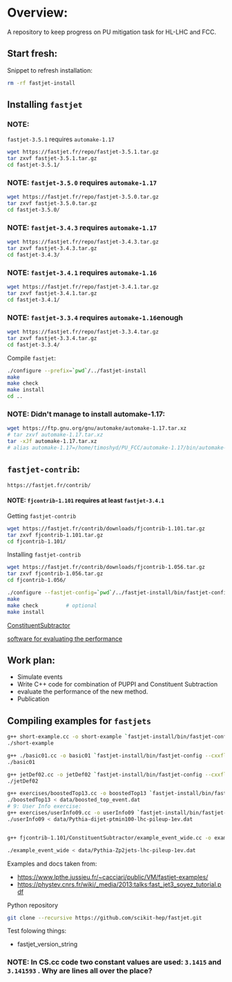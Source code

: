 # Overview:
A repository to keep progress on PU mitigation task for HL-LHC and FCC.

## Start fresh:
Snippet to refresh installation:
```bash
rm -rf fastjet-install
```

## Installing `fastjet`

### NOTE: 
`fastjet-3.5.1` requires `automake-1.17`
```bash
wget https://fastjet.fr/repo/fastjet-3.5.1.tar.gz
tar zxvf fastjet-3.5.1.tar.gz
cd fastjet-3.5.1/
```



### NOTE: `fastjet-3.5.0` requires `automake-1.17`
```bash
wget https://fastjet.fr/repo/fastjet-3.5.0.tar.gz
tar zxvf fastjet-3.5.0.tar.gz
cd fastjet-3.5.0/
```

### NOTE: `fastjet-3.4.3` requires `automake-1.17`
```bash
wget https://fastjet.fr/repo/fastjet-3.4.3.tar.gz
tar zxvf fastjet-3.4.3.tar.gz
cd fastjet-3.4.3/
```

### NOTE: `fastjet-3.4.1` requires `automake-1.16`
```bash
wget https://fastjet.fr/repo/fastjet-3.4.1.tar.gz
tar zxvf fastjet-3.4.1.tar.gz
cd fastjet-3.4.1/
```


### NOTE: `fastjet-3.3.4` requires `automake-1.16`enough
```bash
wget https://fastjet.fr/repo/fastjet-3.3.4.tar.gz
tar zxvf fastjet-3.3.4.tar.gz
cd fastjet-3.3.4/
```

Compile `fastjet`:
```bash
./configure --prefix=`pwd`/../fastjet-install
make
make check
make install
cd ..
```

### NOTE: Didn't manage to install automake-1.17:
```bash
wget https://ftp.gnu.org/gnu/automake/automake-1.17.tar.xz
# tar zxvf automake-1.17.tar.xz
tar -xJf automake-1.17.tar.xz
# alias automake-1.17=/home/timoshyd/PU_FCC/automake-1.17/bin/automake-1.17
```

## `fastjet-contrib`:
```
https://fastjet.fr/contrib/
```

#### NOTE: `fjcontrib-1.101` requires at least `fastjet-3.4.1`
Getting `fastjet-contrib`
```bash
wget https://fastjet.fr/contrib/downloads/fjcontrib-1.101.tar.gz
tar zxvf fjcontrib-1.101.tar.gz
cd fjcontrib-1.101/
```

Installing `fastjet-contrib`
```bash
wget https://fastjet.fr/contrib/downloads/fjcontrib-1.056.tar.gz
tar zxvf fjcontrib-1.056.tar.gz
cd fjcontrib-1.056/
```

```bash
./configure --fastjet-config=`pwd`/../fastjet-install/bin/fastjet-config
make
make check         # optional
make install
```

[ConstituentSubtractor](https://phab.hepforge.org/source/fastjetsvn/browse/contrib/contribs/ConstituentSubtractor/tags/1.4.7/README?as=source&blame=off)

[software for evaluating the performance](https://github.com/PileupWorkshop/2014PileupWorkshop.git)

## Work plan: 
 - Simulate events
 - Write C++ code for combination of PUPPI and Constituent Subtraction
 - evaluate the performance of the new method.
 - Publication


## Compiling examples for `fastjets`
```bash
g++ short-example.cc -o short-example `fastjet-install/bin/fastjet-config --cxxflags --libs --plugins`
./short-example

g++ ./basic01.cc -o basic01 `fastjet-install/bin/fastjet-config --cxxflags --libs --plugins`
./basic01

g++ jetDef02.cc -o jetDef02 `fastjet-install/bin/fastjet-config --cxxflags --libs --plugins`
./jetDef02

g++ exercises/boostedTop13.cc -o boostedTop13 `fastjet-install/bin/fastjet-config --cxxflags --libs --plugins`
./boostedTop13 < data/boosted_top_event.dat
# 9: User Info exercise:
g++ exercises/userInfo09.cc -o userInfo09 `fastjet-install/bin/fastjet-config --cxxflags --libs --plugins`
./userInfo09 < data/Pythia-dijet-ptmin100-lhc-pileup-1ev.dat


g++ fjcontrib-1.101/ConstituentSubtractor/example_event_wide.cc -o example_event_wide `fastjet-install/bin/fastjet-config --cxxflags --libs --plugins` -lConstituentSubtractor

./example_event_wide < data/Pythia-Zp2jets-lhc-pileup-1ev.dat

```



Examples and docs taken from: 
 - https://www.lpthe.jussieu.fr/~cacciari/public/VM/fastjet-examples/
 - https://phystev.cnrs.fr/wiki/_media/2013:talks:fast_jet3_soyez_tutorial.pdf

Python repository
```bash
git clone --recursive https://github.com/scikit-hep/fastjet.git
```

Test folowing things:
 - fastjet_version_string

### NOTE: In CS.cc code two constant values are used: `3.1415` and `3.141593` . Why are lines all over the place?

